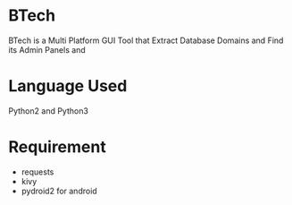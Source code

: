 # BTech
BTech is a Multi Platform GUI Tool that Extract Database Domains and Find its Admin Panels and
# Language Used
Python2 and Python3
# Requirement
- requests
- kivy
- pydroid2 for android

